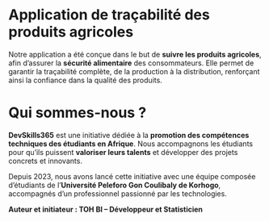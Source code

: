 
# Application de traçabilité des produits agricoles

Notre application a été conçue dans le but de **suivre les produits agricoles**, afin d’assurer la **sécurité alimentaire** des consommateurs. Elle permet de garantir la traçabilité complète, de la production à la distribution, renforçant ainsi la confiance dans la qualité des produits.

# Qui sommes-nous ?

**DevSkills365** est une initiative dédiée à la **promotion des compétences techniques des étudiants en Afrique**.
Nous accompagnons les étudiants pour qu’ils puissent **valoriser leurs talents** et développer des projets concrets et innovants.

Depuis 2023, nous avons lancé cette initiative avec une équipe composée d’étudiants de l’**Université Peleforo Gon Coulibaly de Korhogo**, accompagnés d’un professionnel passionné par les technologies.

**Auteur et initiateur : TOH BI – Développeur et Statisticien**
